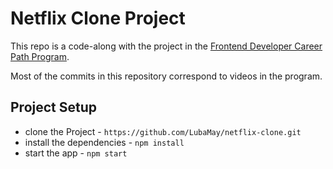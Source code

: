 # Netflix Clone Project

This repo is a code-along with the project in the [Frontend Developer Career Path Program](https://scrimba.com/learn/frontend).

Most of the commits in this repository correspond to videos in the program.

## Project Setup

- clone the Project - `https://github.com/LubaMay/netflix-clone.git`
- install the dependencies - `npm install`
- start the app - `npm start`
